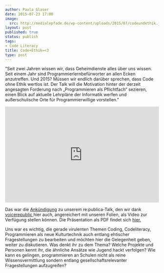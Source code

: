 ```yaml
---
author: Paula Glaser
date: 2015-07-23 17:00
image:
  src: http://medialepfade.de/wp-content/uploads/2015/07/codeundethik.jpg
layout: post
published: true
status: publish
tags:
- Code Literacy
title: Code+Ethik=<3
type: post
---
```

"Seit zwei Jahren wissen wir, dass Geheimdienste alles über uns wissen. Seit einem Jahr sind Programmierlernbefürworter an allen Ecken anzutreffen. Und 2015? Müssen wir endlich darüber sprechen, dass Code ohne Ethik wertlos ist. Der Talk will die Motivation hinter der derzeit angesagten Forderung nach „Programmieren als Pflichtfach“ sezieren, einen Blick auf aktuelle Lehrpläne der Informatik werfen und außerschulische Orte für Programmierwillige vorstellen."

<iframe width="560" height="315" src="https://www.youtube.com/embed/lD34A2nuWCs" frameborder="0" allowfullscreen style="width: 100%"></iframe>

Das war die <a href="https://re-publica.de/session/code-ethik">Ankündigung</a> zu unserem re:publica-Talk, den wir dank <a href="https://www.voicerepublic.com/talks/code-ethik">voicerepublic </a> hier auch, angereichert mit unseren Folien, als Video zur Verfügung stellen können. Die Präsentation als PDF findet sich <a href="http://jugendhackt-de.okblogfarm.org/files/2015/07/rp15.pdf">hier.</a>

Uns war es wichtig, die gerade virulenten Themen Coding, Codeliteracy, Programmieren als neue Kulturtechnik auch entlang ehtischer Fragestellungen zu bearbeiten und möchten hier die Gelegenheit geben, weiter zu diskutieren. Was denkt ihr zu dem Thema? Welche Projekte und Personen kennt ihr, die ähnliche Ansätze wie Jugend hackt verfolgen? Wie kann es gelingen, programmieren an Schulen nicht als reine Wissensvermittlung sondern entlang gesellschaftsrelevanter Fragestellungen aufzugreifen?
